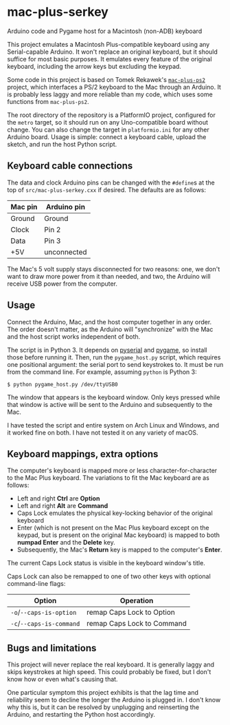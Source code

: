 # mac-plus-serkey
Arduino code and Pygame host for a Macintosh (non-ADB) keyboard

This project emulates a Macintosh Plus-compatible keyboard using any
Serial-capable Arduino. It won't replace an original keyboard, but it
should suffice for most basic purposes. It emulates every feature of
the original keyboard, including the arrow keys but excluding the keypad.

Some code in this project is based on Tomek Rekawek's
[`mac-plus-ps2`](https://github.com/trekawek/mac-plus-ps2) project,
which interfaces a PS/2 keyboard to the Mac through an Arduino. It is
probably less laggy and more reliable than my code, which uses some
functions from `mac-plus-ps2`.

The root directory of the repository is a PlatformIO project,
configured for the `metro` target, so it should run on any
Uno-compatible board without change. You can also change the target in
`platformio.ini` for any other Arduino board. Usage is simple: connect
a keyboard cable, upload the sketch, and run the host Python script.

## Keyboard cable connections
The data and clock Arduino pins can be changed with the `#define`s at
the top of `src/mac-plus-serkey.cxx` if desired. The defaults are as
follows:

| Mac pin | Arduino pin |
|---------|-------------|
| Ground  | Ground      |
| Clock   | Pin 2       |
| Data    | Pin 3       |
| +5V     | unconnected |

The Mac's 5 volt supply stays disconnected for two reasons: one, we
don't want to draw more power from it than needed, and two, the
Arduino will receive USB power from the computer.

## Usage
Connect the Arduino, Mac, and the host computer together in any
order. The order doesn't matter, as the Arduino will "synchronize"
with the Mac and the host script works independent of both.

The script is in Python 3. It depends on
[pyserial](https://pythonhosted.org/pyserial/) and
[pygame](https://www.pygame.org/), so install those before running
it. Then, run the `pygame_host.py` script, which requires one
positional argument: the serial port to send keystrokes to. It must be
run from the command line. For example, assuming `python` is Python 3:

```$ python pygame_host.py /dev/ttyUSB0```

The window that appears is the keyboard window. Only keys pressed
while that window is active will be sent to the Arduino and
subsequently to the Mac.

I have tested the script and entire system on Arch Linux and Windows,
and it worked fine on both. I have not tested it on any variety of macOS.

## Keyboard mappings, extra options
The computer's keyboard is mapped more or less character-for-character
to the Mac Plus keyboard. The variations to fit the Mac keyboard are
as follows:

- Left and right **Ctrl** are **Option**
- Left and right **Alt** are **Command**
- Caps Lock emulates the physical key-locking behavior of the original
  keyboard
- Enter (which is not present on the Mac Plus keyboard except on the
  keypad, but is present on the original Mac keyboard) is mapped to
  both **numpad Enter** and the **Delete** key.
- Subsequently, the Mac's **Return** key is mapped to the computer's
**Enter**.

The current Caps Lock status is visible in the keyboard window's
title.

Caps Lock can also be remapped to one of two other keys with optional
command-line flags:

| Option                   | Operation                  |
|--------------------------|----------------------------|
| `-o`/`--caps-is-option`  | remap Caps Lock to Option  |
| `-c`/`--caps-is-command` | remap Caps Lock to Command |

## Bugs and limitations
This project will never replace the real keyboard. It is generally
laggy and skips keystrokes at high speed. This could probably be
fixed, but I don't know how or even what's causing that.

One particular symptom this project exhibits is that the lag time and
reliability seem to decline the longer the Arduino is plugged in. I
don't know why this is, but it can be resolved by unplugging and
reinserting the Arduino, and restarting the Python host accordingly.
